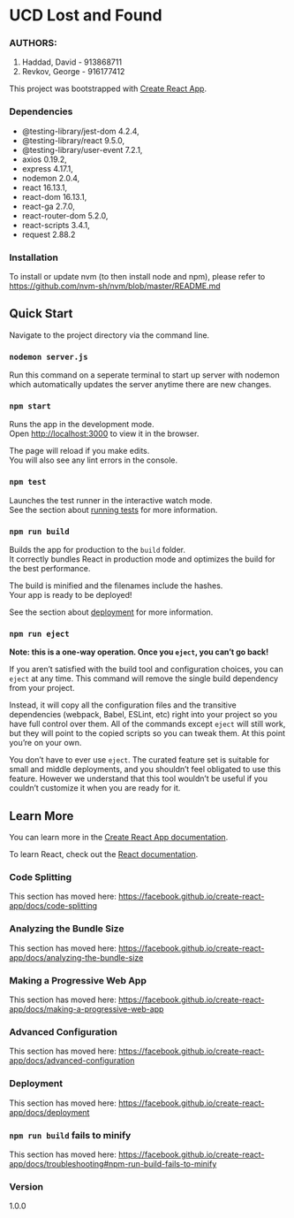 # UCD Lost and Found

### AUTHORS:

1. Haddad, David  - 913868711
2. Revkov, George - 916177412

This project was bootstrapped with [Create React App](https://github.com/facebook/create-react-app).

### Dependencies
- @testing-library/jest-dom 4.2.4,
- @testing-library/react 9.5.0,
- @testing-library/user-event 7.2.1,
- axios  0.19.2,
- express 4.17.1,
- nodemon 2.0.4,
- react 16.13.1,
- react-dom 16.13.1,
- react-ga  2.7.0,
- react-router-dom 5.2.0,
- react-scripts 3.4.1,
- request 2.88.2


### Installation

To install or update nvm (to then install node and npm), please refer to <br/>
https://github.com/nvm-sh/nvm/blob/master/README.md

## Quick Start

Navigate to the project directory via the command line. <br/>

### `nodemon server.js`

Run this command on a seperate terminal to start up server with nodemon which automatically updates the server anytime there are new changes.

### `npm start`

Runs the app in the development mode.<br />
Open [http://localhost:3000](http://localhost:3000) to view it in the browser.

The page will reload if you make edits.<br />
You will also see any lint errors in the console.

### `npm test`

Launches the test runner in the interactive watch mode.<br />
See the section about [running tests](https://facebook.github.io/create-react-app/docs/running-tests) for more information.

### `npm run build`

Builds the app for production to the `build` folder.<br />
It correctly bundles React in production mode and optimizes the build for the best performance.

The build is minified and the filenames include the hashes.<br />
Your app is ready to be deployed!

See the section about [deployment](https://facebook.github.io/create-react-app/docs/deployment) for more information.

### `npm run eject`

**Note: this is a one-way operation. Once you `eject`, you can’t go back!**

If you aren’t satisfied with the build tool and configuration choices, you can `eject` at any time. This command will remove the single build dependency from your project.

Instead, it will copy all the configuration files and the transitive dependencies (webpack, Babel, ESLint, etc) right into your project so you have full control over them. All of the commands except `eject` will still work, but they will point to the copied scripts so you can tweak them. At this point you’re on your own.

You don’t have to ever use `eject`. The curated feature set is suitable for small and middle deployments, and you shouldn’t feel obligated to use this feature. However we understand that this tool wouldn’t be useful if you couldn’t customize it when you are ready for it.

## Learn More

You can learn more in the [Create React App documentation](https://facebook.github.io/create-react-app/docs/getting-started).

To learn React, check out the [React documentation](https://reactjs.org/).

### Code Splitting

This section has moved here: https://facebook.github.io/create-react-app/docs/code-splitting

### Analyzing the Bundle Size

This section has moved here: https://facebook.github.io/create-react-app/docs/analyzing-the-bundle-size

### Making a Progressive Web App

This section has moved here: https://facebook.github.io/create-react-app/docs/making-a-progressive-web-app

### Advanced Configuration

This section has moved here: https://facebook.github.io/create-react-app/docs/advanced-configuration

### Deployment

This section has moved here: https://facebook.github.io/create-react-app/docs/deployment

### `npm run build` fails to minify

This section has moved here: https://facebook.github.io/create-react-app/docs/troubleshooting#npm-run-build-fails-to-minify

### Version

1.0.0
